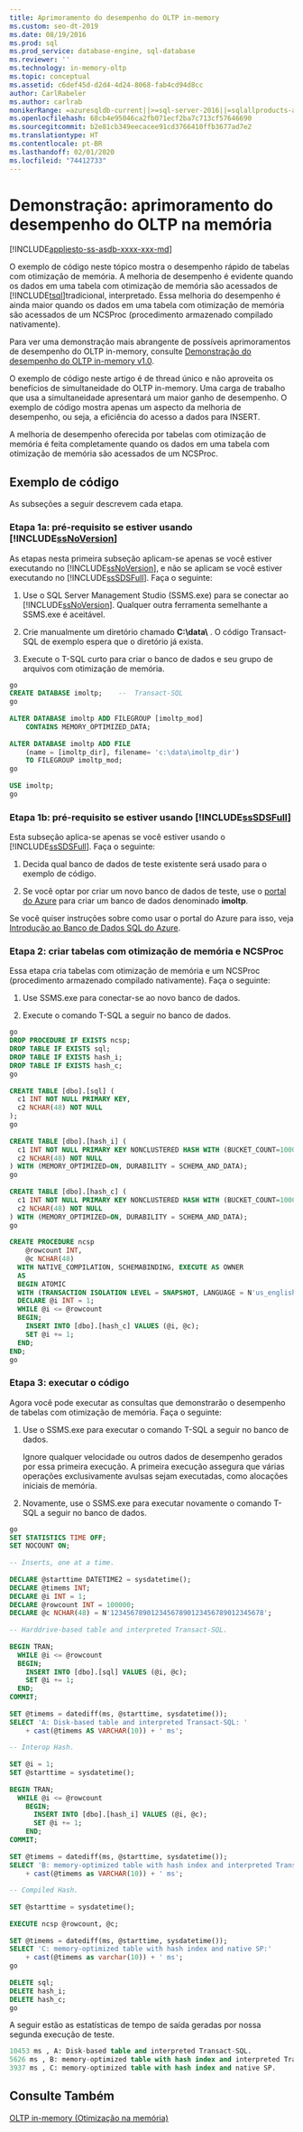 ```yaml
---
title: Aprimoramento do desempenho do OLTP in-memory
ms.custom: seo-dt-2019
ms.date: 08/19/2016
ms.prod: sql
ms.prod_service: database-engine, sql-database
ms.reviewer: ''
ms.technology: in-memory-oltp
ms.topic: conceptual
ms.assetid: c6def45d-d2d4-4d24-8068-fab4cd94d8cc
author: CarlRabeler
ms.author: carlrab
monikerRange: =azuresqldb-current||>=sql-server-2016||=sqlallproducts-allversions||>=sql-server-linux-2017||=azuresqldb-mi-current
ms.openlocfilehash: 68cb4e95046ca2fb071ecf2ba7c713cf57646690
ms.sourcegitcommit: b2e81cb349eecacee91cd3766410ffb3677ad7e2
ms.translationtype: HT
ms.contentlocale: pt-BR
ms.lasthandoff: 02/01/2020
ms.locfileid: "74412733"
---
```

# <a name="demonstration-performance-improvement-of-in-memory-oltp"></a>Demonstração: aprimoramento do desempenho do OLTP na memória
[!INCLUDE[appliesto-ss-asdb-xxxx-xxx-md](../../includes/appliesto-ss-asdb-xxxx-xxx-md.md)]

  O exemplo de código neste tópico mostra o desempenho rápido de tabelas com otimização de memória. A melhoria de desempenho é evidente quando os dados em uma tabela com otimização de memória são acessados de [!INCLUDE[tsql](../../includes/tsql-md.md)]tradicional, interpretado. Essa melhoria do desempenho é ainda maior quando os dados em uma tabela com otimização de memória são acessados de um NCSProc (procedimento armazenado compilado nativamente).  
 
Para ver uma demonstração mais abrangente de possíveis aprimoramentos de desempenho do OLTP in-memory, consulte [Demonstração do desempenho do OLTP in-memory v1.0](https://github.com/Microsoft/sql-server-samples/releases/tag/in-memory-oltp-demo-v1.0). 
  
 O exemplo de código neste artigo é de thread único e não aproveita os benefícios de simultaneidade do OLTP in-memory. Uma carga de trabalho que usa a simultaneidade apresentará um maior ganho de desempenho. O exemplo de código mostra apenas um aspecto da melhoria de desempenho, ou seja, a eficiência do acesso a dados para INSERT.  
  
 A melhoria de desempenho oferecida por tabelas com otimização de memória é feita completamente quando os dados em uma tabela com otimização de memória são acessados de um NCSProc.  
  
## <a name="code-example"></a>Exemplo de código  
 As subseções a seguir descrevem cada etapa.  
  
### <a name="step-1a-prerequisite-if-using-includessnoversionincludesssnoversion-mdmd"></a>Etapa 1a: pré-requisito se estiver usando [!INCLUDE[ssNoVersion](../../includes/ssnoversion-md.md)]  
 As etapas nesta primeira subseção aplicam-se apenas se você estiver executando no [!INCLUDE[ssNoVersion](../../includes/ssnoversion-md.md)], e não se aplicam se você estiver executando no [!INCLUDE[ssSDSFull](../../includes/sssdsfull-md.md)]. Faça o seguinte:  
  
1.  Use o SQL Server Management Studio (SSMS.exe) para se conectar ao [!INCLUDE[ssNoVersion](../../includes/ssnoversion-md.md)]. Qualquer outra ferramenta semelhante a SSMS.exe é aceitável.  
  
2.  Crie manualmente um diretório chamado **C:\data\\** . O código Transact-SQL de exemplo espera que o diretório já exista.  
  
3.  Execute o T-SQL curto para criar o banco de dados e seu grupo de arquivos com otimização de memória.  
  
```sql  
go  
CREATE DATABASE imoltp;    --  Transact-SQL  
go  
  
ALTER DATABASE imoltp ADD FILEGROUP [imoltp_mod]  
    CONTAINS MEMORY_OPTIMIZED_DATA;  
  
ALTER DATABASE imoltp ADD FILE  
    (name = [imoltp_dir], filename= 'c:\data\imoltp_dir')  
    TO FILEGROUP imoltp_mod;  
go  
  
USE imoltp;  
go  
```  
  
### <a name="step-1b-prerequisite-if-using-includesssdsfullincludessssdsfull-mdmd"></a>Etapa 1b: pré-requisito se estiver usando [!INCLUDE[ssSDSFull](../../includes/sssdsfull-md.md)]  
 Esta subseção aplica-se apenas se você estiver usando o [!INCLUDE[ssSDSFull](../../includes/sssdsfull-md.md)]. Faça o seguinte:  
  
1.  Decida qual banco de dados de teste existente será usado para o exemplo de código.  
  
2.  Se você optar por criar um novo banco de dados de teste, use o [portal do Azure](https://portal.azure.com) para criar um banco de dados denominado **imoltp**.  
  
 Se você quiser instruções sobre como usar o portal do Azure para isso, veja [Introdução ao Banco de Dados SQL do Azure](https://azure.microsoft.com/documentation/articles/sql-database-get-started).  
  
### <a name="step-2-create-memory-optimized-tables-and-ncsproc"></a>Etapa 2: criar tabelas com otimização de memória e NCSProc  
 Essa etapa cria tabelas com otimização de memória e um NCSProc (procedimento armazenado compilado nativamente). Faça o seguinte:  
  
1.  Use SSMS.exe para conectar-se ao novo banco de dados.  
  
2.  Execute o comando T-SQL a seguir no banco de dados.  
  
```sql  
go  
DROP PROCEDURE IF EXISTS ncsp;  
DROP TABLE IF EXISTS sql;  
DROP TABLE IF EXISTS hash_i;  
DROP TABLE IF EXISTS hash_c;  
go  
  
CREATE TABLE [dbo].[sql] (  
  c1 INT NOT NULL PRIMARY KEY,  
  c2 NCHAR(48) NOT NULL  
);  
go  
  
CREATE TABLE [dbo].[hash_i] (  
  c1 INT NOT NULL PRIMARY KEY NONCLUSTERED HASH WITH (BUCKET_COUNT=1000000),  
  c2 NCHAR(48) NOT NULL  
) WITH (MEMORY_OPTIMIZED=ON, DURABILITY = SCHEMA_AND_DATA);  
go  
  
CREATE TABLE [dbo].[hash_c] (  
  c1 INT NOT NULL PRIMARY KEY NONCLUSTERED HASH WITH (BUCKET_COUNT=1000000),  
  c2 NCHAR(48) NOT NULL  
) WITH (MEMORY_OPTIMIZED=ON, DURABILITY = SCHEMA_AND_DATA);  
go  
  
CREATE PROCEDURE ncsp  
    @rowcount INT,  
    @c NCHAR(48)  
  WITH NATIVE_COMPILATION, SCHEMABINDING, EXECUTE AS OWNER  
  AS   
  BEGIN ATOMIC   
  WITH (TRANSACTION ISOLATION LEVEL = SNAPSHOT, LANGUAGE = N'us_english')  
  DECLARE @i INT = 1;  
  WHILE @i <= @rowcount  
  BEGIN;  
    INSERT INTO [dbo].[hash_c] VALUES (@i, @c);  
    SET @i += 1;  
  END;  
END;  
go  
```  
  
### <a name="step-3-run-the-code"></a>Etapa 3: executar o código  
 Agora você pode executar as consultas que demonstrarão o desempenho de tabelas com otimização de memória. Faça o seguinte:  
  
1.  Use o SSMS.exe para executar o comando T-SQL a seguir no banco de dados.  
  
     Ignore qualquer velocidade ou outros dados de desempenho gerados por essa primeira execução. A primeira execução assegura que várias operações exclusivamente avulsas sejam executadas, como alocações iniciais de memória.  
  
2.  Novamente, use o SSMS.exe para executar novamente o comando T-SQL a seguir no banco de dados.  
  
```sql  
go  
SET STATISTICS TIME OFF;  
SET NOCOUNT ON;  
  
-- Inserts, one at a time.  
  
DECLARE @starttime DATETIME2 = sysdatetime();  
DECLARE @timems INT;  
DECLARE @i INT = 1;  
DECLARE @rowcount INT = 100000;  
DECLARE @c NCHAR(48) = N'12345678901234567890123456789012345678';  
  
-- Harddrive-based table and interpreted Transact-SQL.  
  
BEGIN TRAN;  
  WHILE @i <= @rowcount  
  BEGIN;  
    INSERT INTO [dbo].[sql] VALUES (@i, @c);  
    SET @i += 1;  
  END;  
COMMIT;  
  
SET @timems = datediff(ms, @starttime, sysdatetime());  
SELECT 'A: Disk-based table and interpreted Transact-SQL: '  
    + cast(@timems AS VARCHAR(10)) + ' ms';  
  
-- Interop Hash.  
  
SET @i = 1;  
SET @starttime = sysdatetime();  
  
BEGIN TRAN;  
  WHILE @i <= @rowcount  
    BEGIN;  
      INSERT INTO [dbo].[hash_i] VALUES (@i, @c);  
      SET @i += 1;  
    END;  
COMMIT;  
  
SET @timems = datediff(ms, @starttime, sysdatetime());  
SELECT 'B: memory-optimized table with hash index and interpreted Transact-SQL: '  
    + cast(@timems as VARCHAR(10)) + ' ms';  
  
-- Compiled Hash.  
  
SET @starttime = sysdatetime();  
  
EXECUTE ncsp @rowcount, @c;  
  
SET @timems = datediff(ms, @starttime, sysdatetime());  
SELECT 'C: memory-optimized table with hash index and native SP:'  
    + cast(@timems as varchar(10)) + ' ms';  
go  
  
DELETE sql;  
DELETE hash_i;  
DELETE hash_c;  
go  
```  
  
 A seguir estão as estatísticas de tempo de saída geradas por nossa segunda execução de teste.  
  
```sql  
10453 ms , A: Disk-based table and interpreted Transact-SQL.  
5626 ms , B: memory-optimized table with hash index and interpreted Transact-SQL.  
3937 ms , C: memory-optimized table with hash index and native SP.  
```  
  
## <a name="see-also"></a>Consulte Também  
 [OLTP in-memory &#40;Otimização na memória&#41;](../../relational-databases/in-memory-oltp/in-memory-oltp-in-memory-optimization.md)  
  
  
